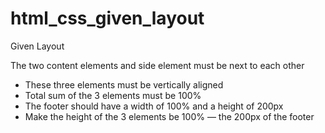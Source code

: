 # html_css_given_layout

Given Layout

[logo]: layout.png "Given Layout"

The two content elements and side element must be next to each other
* These three elements must be vertically aligned
* Total sum of the 3 elements must be 100%
* The footer should have a width of 100% and a height of 200px
* Make the height of the 3 elements be 100% — the 200px of the footer